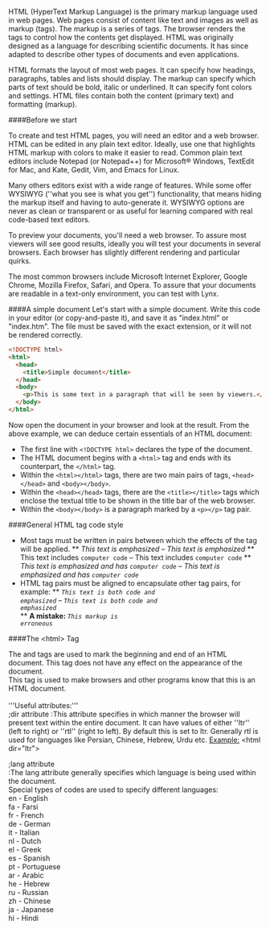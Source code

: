 HTML (HyperText Markup Language) is the primary markup language used in web pages. Web pages consist of content like text and images as well as markup (tags). The markup is a series of tags. The browser renders the tags to control how the contents get displayed.  HTML was originally designed as a language for describing scientific documents. It has since adapted to describe other types of documents and even applications.

HTML formats the layout of most web pages. It can specify how headings, paragraphs, tables and lists should display. The markup can specify which parts of text should be bold, italic or underlined. It can specify font colors and settings.  HTML files contain both the content (primary text) and formatting (markup). 

####Before we start

To create and test HTML pages, you will need an editor and a web browser. HTML can be edited in any plain text editor. Ideally, use one that highlights HTML markup with colors to make it easier to read. Common plain text editors include Notepad (or Notepad++) for Microsoft&reg; Windows, TextEdit for Mac, and Kate, Gedit, Vim, and Emacs for Linux.

Many others editors exist with a wide range of features. While some offer WYSIWYG (''what you see is what you get'') functionality, that means hiding the markup itself and having to auto-generate it. WYSIWYG options are never as clean or transparent or as useful for learning compared with real code-based text editors.

To preview your documents, you'll need a web browser. To assure most viewers will see good results, ideally you will test your documents in several browsers. Each browser has slightly different rendering and particular quirks.

The most common browsers include Microsoft Internet Explorer, Google Chrome, Mozilla Firefox, Safari, and Opera. To assure that your documents are readable in a text-only environment, you can test with Lynx.<!--Do not provide web link for Lynx only, so comment out:with a Windows version of Lynx is available at http://csant.info/lynx.htm.-->

####A simple document
Let's start with a simple document. Write this code in your editor (or copy-and-paste it), and save it as "index.html" or "index.htm".  The file must be saved with the exact extension, or it will not be rendered correctly.

<!--
 Please keep this example to the bare minimum needed to validate as HTML5.
 All element names should be in lowercase and all optional tags should be present.
 No attributes should be used.
 Additional features can be introduced in later sections.
-->
```html
<!DOCTYPE html>
<html>
  <head>
    <title>Simple document</title>
  </head>
  <body>
    <p>This is some text in a paragraph that will be seen by viewers.</p>
  </body>
</html>
```

Now open the document in your browser and look at the result. From the above example, we can deduce certain essentials of an HTML document:
* The first line with <code>&lt;!DOCTYPE html&gt;</code> declares the type of the document.
* The HTML document begins with a <code>&lt;html&gt;</code> tag and ends with its counterpart, the <code>&lt;/html&gt;</code> tag.
* Within the <code>&lt;html&gt;&lt;/html&gt;</code> tags, there are two main pairs of tags, <code>&lt;head&gt;&lt;/head&gt;</code> and <code>&lt;body&gt;&lt;/body&gt;</code>.
* Within the <code>&lt;head&gt;&lt;/head&gt;</code> tags, there are the <code>&lt;title&gt;&lt;/title&gt;</code> tags which enclose the textual title to be shown in the title bar of the web browser.
* Within the <code>&lt;body&gt;&lt;/body&gt;</code> is a paragraph marked by a <code>&lt;p&gt;&lt;/p&gt;</code> tag pair.

####General HTML tag code style
* Most tags must be written in pairs between which the effects of the tag will be applied.
** <nowiki><em>This text is emphasized</em></nowiki> &#8211; <em>This text is emphasized</em>
** <nowiki>This text includes <code>computer code</code></nowiki> &#8211; This text includes <code>computer code</code>
** <nowiki><em>This text is emphasized and has <code>computer code</code></em></nowiki> &#8211; <em>This text is emphasized and has <code>computer code</code></em><br>
* HTML tag pairs must be aligned to encapsulate other tag pairs, for example:
** <nowiki><code><em>This text is both code and emphasized</em></code></nowiki> &#8211; <code><em>This text is both code and emphasized</em></code><br>
** <strong>A mistake: </strong><nowiki><em><code>This markup is erroneous</em></code></nowiki>

####The &lt;html&gt; Tag

The <html> and </html> tags are used to mark the beginning and end of an HTML document. This tag does not have any effect on the appearance of the document.<br>
This tag is used to make browsers and other programs know that this is an HTML document.<br><br>
'''Useful attributes:'''<br>
;dir attribute
:This attribute specifies in which manner the browser will present text within the entire document. It can have values of either ''ltr'' (left to right) or ''rtl'' (right to left). By default this is set to ltr. Generally rtl is used for languages like Persian, Chinese, Hebrew, Urdu etc.
<u>Example:</u> &lt;html dir="ltr"&gt;

;lang attribute<br>
:The lang attribute generally specifies which language is being used within the document.<br>
Special types of codes are used to specify different languages:<br>
en - English<br>
fa - Farsi<br>
fr - French<br>
de - German<br>
it - Italian<br>
nl - Dutch<br>
el - Greek<br>
es - Spanish<br>
pt - Portuguese<br>
ar - Arabic<br>
he - Hebrew<br>
ru - Russian<br>
zh - Chinese<br>
ja - Japanese<br>
hi - Hindi<br>


